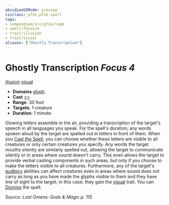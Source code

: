 ```yaml
---
obsidianUIMode: preview
cssclass: pf2e,pf2e-spell
tags:
- compendium/src/pf2e/logm
- spell/focus/4
- trait/illusion
- trait/visual
aliases: ["Ghostly Transcription"]
---
```

# Ghostly Transcription *Focus 4*   
[illusion](illusion.md "Illusion School Trait")  [visual](visual.md "Visual Effect Trait")  

- **Domains** [glyph](Reference/Compendium/Setting/domains.md#Glyph)
- **Cast** [>>](chapter-9-playing-the-game.md#Actions "Two-Action") 
- **Range**: 30 foot
- **Targets**: 1 creature
- **Duration**: 1 minute

Glowing letters assemble in the air, providing a transcription of the target's speech in all languages you speak. For the spell's duration, any words spoken aloud by the target are spelled out in letters in front of them. When you [Cast the Spell](cast-a-spell.md), you can choose whether these letters are visible to all creatures or only certain creatures you specify. Any words the target mouths silently are similarly spelled out, allowing the target to communicate silently or in areas where sound doesn't carry. This even allows the target to provide verbal casting components in such areas, but only if you choose to make the letters visible to all creatures. Furthermore, any of the target's [auditory](auditory.md "Auditory Effect Trait") abilities can affect creatures even in areas where sound does not carry as long as you have made the glyphs visible to them and they have line of sight to the target; in this case, they gain the [visual](visual.md "Visual Effect Trait") trait. You can [Dismiss](dismiss.md) the spell.

*Source: Lost Omens: Gods & Magic p. 115*